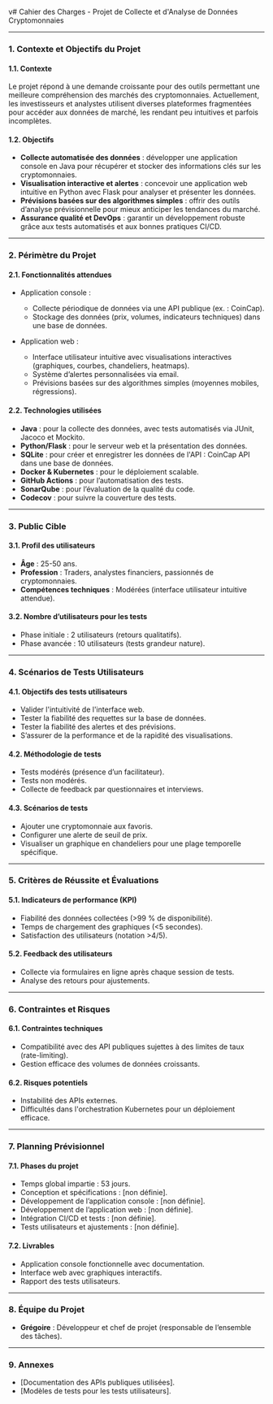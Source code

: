 v# Cahier des Charges - Projet de Collecte et d'Analyse de Données Cryptomonnaies

---

### **1. Contexte et Objectifs du Projet**

#### 1.1. Contexte  
Le projet répond à une demande croissante pour des outils permettant une meilleure compréhension des marchés des cryptomonnaies. Actuellement, les investisseurs et analystes utilisent diverses plateformes fragmentées pour accéder aux données de marché, les rendant peu intuitives et parfois incomplètes.  

#### 1.2. Objectifs  
- **Collecte automatisée des données** : développer une application console en Java pour récupérer et stocker des informations clés sur les cryptomonnaies.  
- **Visualisation interactive et alertes** : concevoir une application web intuitive en Python avec Flask pour analyser et présenter les données.  
- **Prévisions basées sur des algorithmes simples** : offrir des outils d’analyse prévisionnelle pour mieux anticiper les tendances du marché.  
- **Assurance qualité et DevOps** : garantir un développement robuste grâce aux tests automatisés et aux bonnes pratiques CI/CD.

---

### **2. Périmètre du Projet**

#### 2.1. Fonctionnalités attendues  
- Application console :  
  - Collecte périodique de données via une API publique (ex. : CoinCap).  
  - Stockage des données (prix, volumes, indicateurs techniques) dans une base de données.  

- Application web :  
  - Interface utilisateur intuitive avec visualisations interactives (graphiques, courbes, chandeliers, heatmaps).  
  - Système d’alertes personnalisées via email.  
  - Prévisions basées sur des algorithmes simples (moyennes mobiles, régressions).  

#### 2.2. Technologies utilisées  
- **Java** : pour la collecte des données, avec tests automatisés via JUnit, Jacoco et Mockito.  
- **Python/Flask** : pour le serveur web et la présentation des données.
- **SQLite** : pour créer et enregistrer les données de l'API : CoinCap API dans une base de données.
- **Docker & Kubernetes** : pour le déploiement scalable.  
- **GitHub Actions** : pour l’automatisation des tests.  
- **SonarQube** : pour l’évaluation de la qualité du code.  
- **Codecov** : pour suivre la couverture des tests.

---

### **3. Public Cible**

#### 3.1. Profil des utilisateurs  
- **Âge** : 25-50 ans.  
- **Profession** : Traders, analystes financiers, passionnés de cryptomonnaies.  
- **Compétences techniques** : Modérées (interface utilisateur intuitive attendue).  

#### 3.2. Nombre d’utilisateurs pour les tests  
- Phase initiale : 2 utilisateurs (retours qualitatifs).  
- Phase avancée : 10 utilisateurs (tests grandeur nature).  

---

### **4. Scénarios de Tests Utilisateurs**

#### 4.1. Objectifs des tests utilisateurs  
- Valider l'intuitivité de l'interface web.
- Tester la fiabilité des requettes sur la base de données.
- Tester la fiabilité des alertes et des prévisions.  
- S’assurer de la performance et de la rapidité des visualisations.  

#### 4.2. Méthodologie de tests  
- Tests modérés (présence d’un facilitateur).
- Tests non modérés.
- Collecte de feedback par questionnaires et interviews.  

#### 4.3. Scénarios de tests  
- Ajouter une cryptomonnaie aux favoris.  
- Configurer une alerte de seuil de prix.  
- Visualiser un graphique en chandeliers pour une plage temporelle spécifique.  

---

### **5. Critères de Réussite et Évaluations**

#### 5.1. Indicateurs de performance (KPI)  
- Fiabilité des données collectées (>99 % de disponibilité).  
- Temps de chargement des graphiques (<5 secondes).  
- Satisfaction des utilisateurs (notation >4/5).

#### 5.2. Feedback des utilisateurs  
- Collecte via formulaires en ligne après chaque session de tests.  
- Analyse des retours pour ajustements.  

---

### **6. Contraintes et Risques**

#### 6.1. Contraintes techniques  
- Compatibilité avec des API publiques sujettes à des limites de taux (rate-limiting).  
- Gestion efficace des volumes de données croissants.  

#### 6.2. Risques potentiels  
- Instabilité des APIs externes.  
- Difficultés dans l'orchestration Kubernetes pour un déploiement efficace.  

---

### **7. Planning Prévisionnel**

#### 7.1. Phases du projet
- Temps global impartie : 53 jours.
- Conception et spécifications : [non définie].  
- Développement de l’application console : [non définie].  
- Développement de l’application web : [non définie].  
- Intégration CI/CD et tests : [non définie].  
- Tests utilisateurs et ajustements : [non définie].  

#### 7.2. Livrables  
- Application console fonctionnelle avec documentation.  
- Interface web avec graphiques interactifs.  
- Rapport des tests utilisateurs.  

---

### **8. Équipe du Projet**

- **Grégoire** : Développeur et chef de projet (responsable de l’ensemble des tâches).  

---

### **9. Annexes**  
- [Documentation des APIs publiques utilisées].  
- [Modèles de tests pour les tests utilisateurs].  